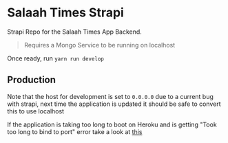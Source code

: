 # Salaah Times Strapi

Strapi Repo for the Salaah Times App Backend.

> Requires a Mongo Service to be running on localhost

Once ready, run `yarn run develop`

## Production

Note that the host for development is set to `0.0.0.0` due to a current bug with strapi, next time the application is updated it should be safe to convert this to use localhost

If the application is taking too long to boot on Heroku and is getting "Took too long to bind to port" error take a look at [this](https://devcenter.heroku.com/articles/limits#boot-timeout)
